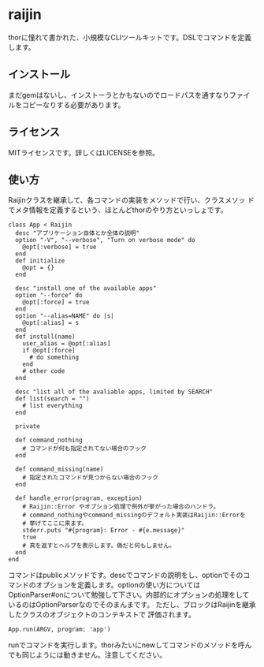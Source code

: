 raijin
========

thorに憧れて書かれた、小規模なCLIツールキットです。DSLでコマンドを定義
します。


インストール
--------------

まだgemはないし、インストーラとかもないのでロードパスを通すなりファイ
ルをコピーなりする必要があります。


ライセンス
------------

MITライセンスです。詳しくはLICENSEを参照。


使い方
-------

Raijinクラスを継承して、各コマンドの実装をメソッドで行い、クラスメソッ
ドでメタ情報を定義するという、ほとんどthorのやり方といっしょです。

	class App < Raijin
	  desc "アプリケーション自体とか全体の説明"
	  option "-V", "--verbose", "Turn on verbose mode" do
	    @opt[:verbose] = true
	  end
	  def initialize
	    @opt = {}
	  end
	  
	  desc "install one of the available apps"
	  option "--force" do
	    @opt[:force] = true
      end
	  option "--alias=NAME" do |s|
	    @opt[:alias] = s
	  end
	  def install(name)
	    user_alias = @opt[:alias]
		if @opt[:force]
		  # do something
	    end
		# other code
	  end
	  
	  desc "list all of the avaliable apps, limited by SEARCH"
	  def list(search = "")
	    # list everything
	  end

      private
	  
	  def command_nothing
	    # コマンドが何も指定されてない場合のフック
	  end
	  
	  def command_missing(name)
	    # 指定されたコマンドが見つからない場合のフック
	  end
	  
	  def handle_error(program, exception)
	    # Raijin::Error やオプション処理で例外が挙がった場合のハンドラ。
		# command_nothingやcommand_missingのデフォルト実装はRaijin::Errorを
		# 挙げてここに来ます。
        stderr.puts "#{program}: Error - #{e.message}"
        true
		# 真を返すとヘルプを表示します。偽だと何もしません。
	  end
    end

コマンドはpublicメソッドです。descでコマンドの説明をし、optionでそのコ
マンドのオプションを定義します。optionの使い方については
OptionParser#onについて勉強して下さい。内部的にオプションの処理をして
いるのはOptionParserなのでそのまんまです。
ただし、ブロックはRaijinを継承したクラスのオブジェクトのコンテキストで
評価されます。

    App.run(ARGV, program: 'app')

runでコマンドを実行します。thorみたいにnewしてコマンドのメソッドを呼ん
でも同じようには動きません。注意してください。


